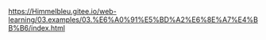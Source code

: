 https://Himmelbleu.gitee.io/web-learning/03.examples/03.%E6%A0%91%E5%BD%A2%E6%8E%A7%E4%BB%B6/index.html
